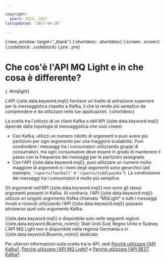 ```yaml
---

copyright:
  years: 2015, 2017
lastupdated: "2017-04-28"

---
```


{:new_window: target="_blank"}
{:shortdesc: .shortdesc}
{:screen: .screen}
{:codeblock: .codeblock}
{:pre: .pre}

# Che cos'è l'API MQ Light e in che cosa è differente?
{: #mqlight}

L'API {{site.data.keyword.mql}} fornisce un livello di astrazione
superiore per la messaggistica rispetto a Kafka, il che la rende più semplice da comprendere e da utilizzare
nelle tue applicazioni.
{:shortdesc}

La scelta tra l'utilizzo di un client Kafka o dell'API {{site.data.keyword.mql}} dipende dalla topologia di messaggistica che vuoi
creare:

* Con Kafka, utilizzi un numero ridotto di argomenti e puoi avere più partizioni per ogni argomento per una maggiore scalabilità. Puoi condividere i messaggi tra i consumatori utilizzando gruppi di consumatori, ma ogni consumatore deve essere in grado di mantenere il passo con la frequenza dei messaggi per le partizioni assegnate.
* Con l'API {{site.data.keyword.mql}}, puoi utilizzare un numero molto maggiore di argomenti e i nomi degli argomenti sono gerarchici (ad esempio: <code>‘/sports/football’</code> e <code>‘/sports/tiddlywinks’</code>). La condivisione dei messaggi tra i consumatori è molto più semplice.

Gli argomenti nell'API {{site.data.keyword.mql}} non sono gli stessi
argomenti presenti in Kafka. Al contrario, l'API {{site.data.keyword.mql}} utilizza
un singolo argomento Kafka chiamato "MQLight" e tutti i messaggi inviati e ricevuti utilizzando l'API {{site.data.keyword.mql}} passano attraverso quel solo argomento Kafka.

{{site.data.keyword.mql}} è disponibile solo nelle seguenti regioni
{{site.data.keyword.Bluemix_notm}}: Stati Uniti Sud, Regno Unito e Sydney. L'API MQ Light non è disponibile nella regione Germania o in
{{site.data.keyword.Bluemix_notm}} dedicato.

<!-- begin PRODUCTION ONLY -->
Per ulteriori informazioni sulla scelta tra le API, vedi [Perché utilizzare l'API Kafka?](/docs/services/MessageHub/messagehub054.html), [Perché utilizzare l'API MQ Light?](/docs/services/MessageHub/messagehub076.html) e [Perché utilizzare l'API REST Kafka?](/docs/services/MessageHub/messagehub065.html).
<!-- end PRODUCTION ONLY -->
